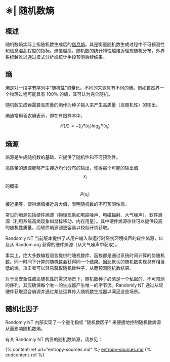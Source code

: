 # ⚛️| 随机数熵

## 概述

随机数熵实际上指随机数生成后的[信息熵](https://zh.wikipedia.org/wiki/%E7%86%B5_\(%E4%BF%A1%E6%81%AF%E8%AE%BA\))。其是衡量随机数生成过程中不可预测性和信息混乱程度的指标。熵值越高，随机数的统计特性越接近理想随机分布，外界系统越难以通过模式分析或统计手段预测后续结果。



## 熵

熵是对一段字节序列中“随机性”的量化。不同的来源具有不同的熵。例如自然界一个物理过程可能具有 100% 的熵，其可认为完全随机。

随机数生成器需要高质量的熵作为种子输入来产生高质量（高随机性）的输出。

熵通常用香农熵表示，即在有限样本中，

$$
H(X) = -\sum_{i} P(x_i) \log_2 P(x_i)
$$



## 熵源

熵源是生成随机数的基础，它提供了随机性和不可预测性。

高质量的熵源能够产生接近均匀分布的输出，使得每个可能的输出值 $$x_i$$ 的概率 $$P(x_i)$$ 接近相等，使得熵值接近最大值，表明随机数的不可预测性高。

常见的熵源包括硬件熵源（物理现象如电路噪声、电磁辐射、大气噪声）、软件熵源（利用系统高熵现象如鼠标移动、内存用量）。其中硬件熵源往往可以提供较高的随机性质量，而软件熵源则更容易以较低开销获取。

Randomly NT 当前版本提供了从用户输入和运行时系统环境噪声的软件熵源，以及从 Random.org 获得的硬件熵源（从大气噪声中获取）。

事实上，绝大多数编程语言提供的随机数库、函数都是通过系统时间计算的伪随机数。同一时间下计算的随机数会获得同一个结果。因此默认的随机数实现具有相当低的熵，攻击者可以轻易获取随机数种子，从而预测随机数结果。

对于高安全性或高随机性的需求场景下，随机数种子必须是一个私密的、不可预测的序列，其应确保每个唯一的生成器产生唯一的字节流。Randomly NT 通过从软硬件获取混合熵源并通过某些运算传入随机数生成器以满足这些场景。



## 随机化因子

Randomly NT 内部实现了一个量化指标 "随机数因子" 来便捷地控制随机数熵源从而影响随机数熵。

有关 Randomly NT 内置的随机数熵源，请参见：

{% content-ref url="entropy-sources.md" %}
[entropy-sources.md](entropy-sources.md)
{% endcontent-ref %}





